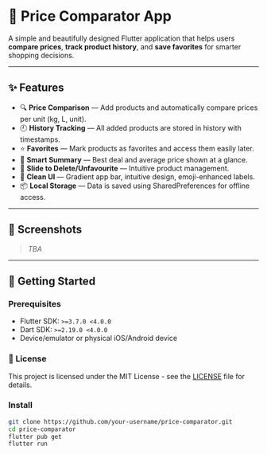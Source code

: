 # 🛒 Price Comparator App

A simple and beautifully designed Flutter application that helps users **compare prices**, **track product history**, and **save favorites** for smarter shopping decisions.

---

## ✨ Features

- 🔍 **Price Comparison** — Add products and automatically compare prices per unit (kg, L, unit).
- 🕘 **History Tracking** — All added products are stored in history with timestamps.
- ⭐ **Favorites** — Mark products as favorites and access them easily later.
- 🧾 **Smart Summary** — Best deal and average price shown at a glance.
- 🧹 **Slide to Delete/Unfavourite** — Intuitive product management.
- 🎨 **Clean UI** — Gradient app bar, intuitive design, emoji-enhanced labels.
- 📦 **Local Storage** — Data is saved using SharedPreferences for offline access.

---

## 📱 Screenshots

> _TBA_

---

## 🚀 Getting Started

### Prerequisites

- Flutter SDK: `>=3.7.0 <4.0.0`
- Dart SDK: `>=2.19.0 <4.0.0`
- Device/emulator or physical iOS/Android device

### 📄 License

This project is licensed under the MIT License - see the [LICENSE](LICENSE) file for details.

### Install

```bash
git clone https://github.com/your-username/price-comparator.git
cd price-comparator
flutter pub get
flutter run
